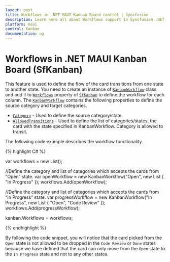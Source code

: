 ```yaml
---
layout: post
title: Workflows in .NET MAUI Kanban Board control | Syncfusion
description: Learn here all about Workflows support in Syncfusion .NET MAUI Kanban Board (SfKanban) control and more.
platform: maui
control: Kanban
documentation: ug
---
```


# Workflows in .NET MAUI Kanban Board (SfKanban)

This feature is used to define the flow of the card transitions from one state to another state. You need to create an instance of [`KanbanWorkflow`](https://help.syncfusion.com/cr/maui/Syncfusion.Maui.Kanban.KanbanWorkflow.html) class and add it to [`Workflows`](https://help.syncfusion.com/cr/maui/Syncfusion.Maui.Kanban.SfKanban.html#Syncfusion_Maui_Kanban_SfKanban_Workflows) property of [`SfKanban`](https://help.syncfusion.com/cr/maui/Syncfusion.Maui.Kanban.SfKanban.html) to define the workflow for each column.  The [`KanbanWorkflow`](https://help.syncfusion.com/cr/maui/Syncfusion.Maui.Kanban.KanbanWorkflow.html) contains the following properties to define the source category and target categories.

* [`Category`](https://help.syncfusion.com/cr/maui/Syncfusion.Maui.Kanban.KanbanWorkflow.html#Syncfusion_Maui_Kanban_KanbanWorkflow_Category) - Used to define the source category/state.
* [`AllowedTransitions`](https://help.syncfusion.com/cr/maui/Syncfusion.Maui.Kanban.KanbanWorkflow.html#Syncfusion_Maui_Kanban_KanbanWorkflow_AllowedTransitions) - Used to define the list of categories/states, the card with the state specified in KanbanWorkflow. Category is allowed to transit.

The following code example describes the workflow functionality.

{% highlight C# %}

var workflows = new List<KanbanWorkflow>();

//Define the category and list of categories which accepts the cards from “Open” state.
var openWorkflow = new KanbanWorkflow("Open", new List<object> { "In Progress" });
workflows.Add(openWorkflow);

//Define the category and list of categories which accepts the cards from “In Progress” state.
var progressWorkflow = new KanbanWorkflow("In Progress", new List<object> { "Open", "Code Review" });
workflows.Add(progressWorkflow);

kanban.Workflows = workflows;

{% endhighlight %}

By following the code snippet, you will notice that the card picked from the `Open` state is not allowed to be dropped in the `Code Review` or `Done` states because we have defined that the card can only move from the `Open` state to the `In Progress` state and not to any other states.